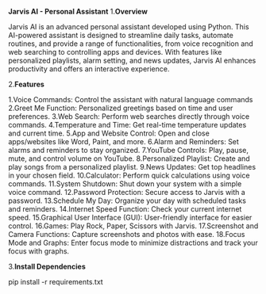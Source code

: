 **Jarvis AI - Personal Assistant**
1.**Overview**

Jarvis AI is an advanced personal assistant developed using Python. 
This AI-powered assistant is designed to streamline daily tasks, automate routines,
and provide a range of functionalities, 
from voice recognition and web searching to
controlling apps and devices.
With features like personalized playlists, alarm setting,
and news updates, Jarvis AI enhances productivity and offers an interactive experience.

2.**Features**

1.Voice Commands: Control the assistant with natural language commands
2.Greet Me Function: Personalized greetings based on time and user preferences.
3.Web Search: Perform web searches directly through voice commands.
4.Temperature and Time: Get real-time temperature updates and current time.
5.App and Website Control: Open and close apps/websites like Word, Paint, and more.
6.Alarm and Reminders: Set alarms and reminders to stay organized.
7.YouTube Controls: Play, pause, mute, and control volume on YouTube.
8.Personalized Playlist: Create and play songs from a personalized playlist.
9.News Updates: Get top headlines in your chosen field.
10.Calculator: Perform quick calculations using voice commands.
11.System Shutdown: Shut down your system with a simple voice command.
12.Password Protection: Secure access to Jarvis with a password.
13.Schedule My Day: Organize your day with scheduled tasks and reminders.
14.Internet Speed Function: Check your current internet speed.
15.Graphical User Interface (GUI): User-friendly interface for easier control.
16.Games: Play Rock, Paper, Scissors with Jarvis.
17.Screenshot and Camera Functions: Capture screenshots and photos with ease.
18.Focus Mode and Graphs: Enter focus mode to minimize distractions and track your focus with graphs.

3.**Install Dependencies**

pip install -r requirements.txt



